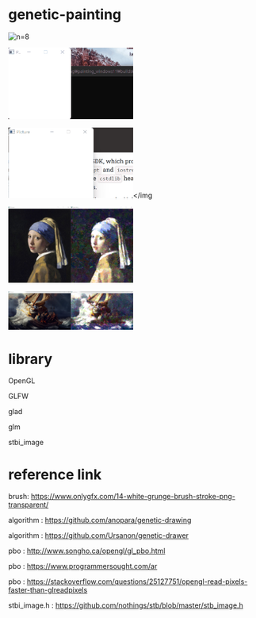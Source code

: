 # genetic-painting

<img src = "/note/screenshot/2021-08-4 (10).gif" width="50%" height="50%" title="n=8" alt="n=8"></img>

<img src = "/note/screenshot/2021-08-02 (1).gif" width="50%" height="50%" title="n=8" alt="n=8"></img>

<img src = "/note/screenshot/2021-08-4 (11).gif" width="50%" height="50%" title="n=8" alt="n=8"></img

<img src = "/note/screenshot/2021-08-04(1).png" width="50%" height="50%" title="n=8" alt="n=8"></img>

<img src = "/note/screenshot/2021-08-04(3).png" width="50%" height="50%" title="n=8" alt="n=8"></img>

# library
OpenGL

GLFW

glad

glm

stbi_image

# reference link

brush: https://www.onlygfx.com/14-white-grunge-brush-stroke-png-transparent/

algorithm : https://github.com/anopara/genetic-drawing

algorithm : https://github.com/Ursanon/genetic-drawer

pbo : http://www.songho.ca/opengl/gl_pbo.html

pbo : https://www.programmersought.com/ar

pbo : https://stackoverflow.com/questions/25127751/opengl-read-pixels-faster-than-glreadpixels

stbi_image.h : https://github.com/nothings/stb/blob/master/stb_image.h
